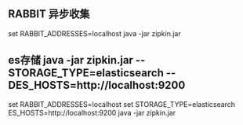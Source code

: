 ## RABBIT 异步收集
set RABBIT_ADDRESSES=localhost
java -jar zipkin.jar

## es存储 java -jar zipkin.jar  --STORAGE_TYPE=elasticsearch --DES_HOSTS=http://localhost:9200

set RABBIT_ADDRESSES=localhost
set STORAGE_TYPE=elasticsearch 
ES_HOSTS=http://localhost:9200
java -jar zipkin.jar 
